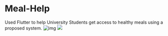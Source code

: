 # Meal-Help
Used Flutter to help University Students get access to healthy meals using a proposed system.
![img](https://images.all-free-download.com/images/graphiclarge/meal_preparation_background_vegetables_cutting_knife_icons_6829584.jpg)
![](https://steemitimages.com/p/2r8F9rTBenJR3NJsoFEswJzb18C8cnff15js6KnqzBczegZxZSoMCUC7TpDbUmaYsoozjRFpTCTUA4or5Vy8rSzYnyZs896s1mTa5CvmcNg3Hi9gLYW6TyeNHMVk4B33C?format=match&mode=fit)
